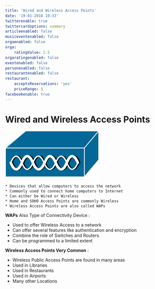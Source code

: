 ```yaml
---
title: 'Wired and Wireless Access Points'
date: '19-01-2018 10:33'
twitterenable: true
twittercardoptions: summary
articleenabled: false
musiceventenabled: false
orgaenabled: false
orga:
    ratingValue: 2.5
orgaratingenabled: false
eventenabled: false
personenabled: false
restaurantenabled: false
restaurant:
    acceptsReservations: 'yes'
    priceRange: $
facebookenable: true
---
```


# <a href="/network/foundations-of-networking-networking-basics/5-commonly-used-network-devices" class="nav-button transform"><span></span></a>Wired and Wireless Access Points

![](Wired%20and%20Wireless%20Access%20Points.png)

```
* Devices that allow computers to access the network
* Commonly used to connect home computers to Internet
* Can either be Wired or Wireless
* Home and SOHO Access Points are commonly Wireless
* Wireless Access Points are also called WAPs
```

**WAPs** Also Type of Connectivity Device :
* Used to offer Wireless Access to a network
* Can offer several features like authentication and encryption
* Combine the role of Switches and Routers
* Can be programmed to a limited extent

**Wireless Access Points Very Common** :
* Wireless Public Access Points are found in many areas
* Used in Libraries
* Used in Restaurants
* Used in Airports
* Many other Locations



